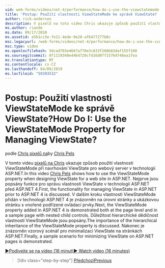 ```yaml
---
uid: web-forms/videos/net-4/performance/how-do-i-use-the-viewstatemode-property-for-managing-viewstate
title: 'Postup: Použití vlastnosti ViewStateMode ke správě ViewState? | Dokumenty Microsoft'
author: rick-anderson
description: V pixelů na toto video Chris ukazuje způsob použití vlastnosti ViewStateMode při navrhování ViewState pro webový server v technologii ASP.NET.
ms.author: riande
ms.date: 09/17/2010
ms.assetid: e5b1cc5e-fe11-4ede-9e28-af6477277b0c
msc.legacyurl: /web-forms/videos/net-4/performance/how-do-i-use-the-viewstatemode-property-for-managing-viewstate
msc.type: video
ms.openlocfilehash: 5dcad703e4667af70e3c833f268b83daf155f108
ms.sourcegitcommit: 0f1119340e4464720cfd16d0ff15764746ea1fea
ms.translationtype: MT
ms.contentlocale: cs-CZ
ms.lasthandoff: 04/09/2019
ms.locfileid: "59393532"
---
```

# <a name="how-do-i-use-the-viewstatemode-property-for-managing-viewstate"></a><span data-ttu-id="8758c-104">Postup: Použití vlastnosti ViewStateMode ke správě ViewState?</span><span class="sxs-lookup"><span data-stu-id="8758c-104">How Do I: Use the ViewStateMode Property for Managing ViewState?</span></span>

<span data-ttu-id="8758c-105">podle [Chris pixelů na](https://twitter.com/chrispels)</span><span class="sxs-lookup"><span data-stu-id="8758c-105">by [Chris Pels](https://twitter.com/chrispels)</span></span>

<span data-ttu-id="8758c-106">V tomto videu [pixelů na Chris](http://www.idevtech.com) ukazuje způsob použití vlastnosti ViewStateMode při navrhování ViewState pro webový server v technologii ASP.NET.</span><span class="sxs-lookup"><span data-stu-id="8758c-106">In this video [Chris Pels](http://www.idevtech.com) shows how to use the ViewStateMode property when designing ViewState for a web site in ASP.NET.</span></span> <span data-ttu-id="8758c-107">Nejprve jsou popsány funkce pro správu vlastnosti ViewState v technologii ASP.NET před ASP.NET 4.</span><span class="sxs-lookup"><span data-stu-id="8758c-107">First, the functionality for managing ViewState in ASP.NET prior to ASP.NET 4 is discussed.</span></span> <span data-ttu-id="8758c-108">V dalším kroku vlastnosti ViewStateMode přidán v technologii ASP.NET 4 je znázorněn na úrovni stránky a ukázkovou stránku s vnořené podřízené ovládací prvky.</span><span class="sxs-lookup"><span data-stu-id="8758c-108">Next, the ViewStateMode property added in ASP.NET 4 is demonstrated both at the page level and in a sample page with nested child controls.</span></span> <span data-ttu-id="8758c-109">Důležitost hierarchické dědičnost vlastnosti ViewStateMode jsou popsány.</span><span class="sxs-lookup"><span data-stu-id="8758c-109">The importance of the hierarchical inheritance of the ViewStateMode property is discussed.</span></span> <span data-ttu-id="8758c-110">Nakonec je znázorněn vzorový scénář pro minimalizaci ViewState na stránkách ASP.NET.</span><span class="sxs-lookup"><span data-stu-id="8758c-110">Finally, a sample scenario for minimizing ViewState on ASP.NET pages is demonstrated.</span></span>

[<span data-ttu-id="8758c-111">&#9654;Podívejte se na video (16 minut)</span><span class="sxs-lookup"><span data-stu-id="8758c-111">&#9654; Watch video (16 minutes)</span></span>](https://channel9.msdn.com/Blogs/ASP-NET-Site-Videos/how-do-i-use-the-viewstatemode-property-for-managing-viewstate)

> [!div class="step-by-step"]
> [<span data-ttu-id="8758c-112">Předchozí</span><span class="sxs-lookup"><span data-stu-id="8758c-112">Previous</span></span>](aspnet-4-quick-hit-easy-state-compression.md)
